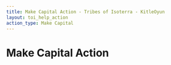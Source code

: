 ```yaml
---
title: Make Capital Action - Tribes of Isoterra - KitleOyun
layout: toi_help_action
action_type: Make Capital
---
```


<h1 class="h1">Make Capital Action</h1>
